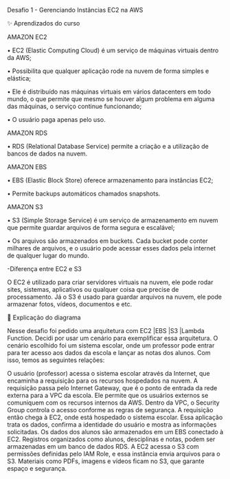 Desafio 1 - Gerenciando Instâncias EC2 na AWS 

✨️ Aprendizados do curso

AMAZON EC2

• EC2 (Elastic Computing Cloud) é um serviço de máquinas virtuais dentro da AWS;

• Possibilita que qualquer aplicação rode na nuvem de forma simples e elástica;

• Ele é distribuído nas máquinas virtuais em vários datacenters em todo mundo, o que permite que mesmo se houver algum problema em alguma das máquinas, o serviço continue funcionando;

• O usuário paga apenas pelo uso.

AMAZON RDS

• RDS (Relational Database Service) permite a criação e a utilização de bancos de dados na nuvem.

AMAZON EBS

• EBS (Elastic Block Store) oferece armazenamento para instâncias EC2;

• Permite backups automáticos chamados snapshots.

AMAZON S3

• S3 (Simple Storage Service) é um serviço de armazenamento em nuvem que permite guardar arquivos de forma segura e escalável;

• Os arquivos são armazenados em buckets. Cada bucket pode conter milhares de arquivos, e o usuário pode acessar esses dados pela internet de qualquer lugar do mundo. 

-Diferença entre EC2 e S3

O EC2 é utilizado para criar servidores virtuais na nuvem, ele pode rodar sites, sistemas, aplicativos ou qualquer coisa que precise de processamento.
Já o S3 é usado para guardar arquivos na nuvem, ele pode armazenar fotos, vídeos, documentos e etc.


📍 Explicação do diagrama

Nesse desafio foi pedido uma arquitetura com EC2 |EBS |S3 |Lambda Function. Decidi por usar um cenário para exemplificar essa arquitetura. O cenário  escolhido foi um sistema escolar, 
onde um professor pode entrar para ter acesso aos dados da escola e lançar as notas dos alunos. Com isso, temos as seguintes relações:

O usuário (professor) acessa o sistema escolar através da Internet, que encaminha a requisição para os recursos hospedados na nuvem. A requisição passa pelo Internet Gateway, que é o ponto de entrada da rede externa para a VPC da escola. Ele permite que os usuários externos se comuniquem com os recursos internos da AWS. 
Dentro da VPC, o Security Group controla o acesso conforme as regras de segurança. A requisição então chega à EC2, onde está hospedado o sistema escolar. Essa aplicação trata os dados, confirma a identidade do usuário e mostra as informações solicitadas.
Os dados dos alunos são armazenados em um EBS conectado à EC2. Registros organizados como alunos, desciplinas e notas, podem ser armazenadas em um banco de dados RDS.
A EC2 acessa o S3 com permissões definidas pelo IAM Role, e essa instância envia arquivos para o S3. Materiais como PDFs, imagens e vídeos ficam no S3, que garante espaço e segurança.
